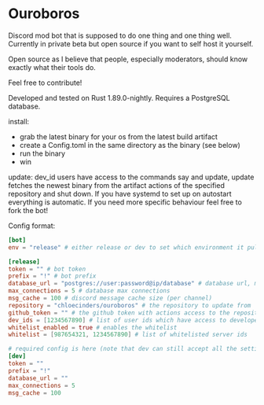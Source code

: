 # Ouroboros

Discord mod bot that is supposed to do one thing and one thing well. Currently in private beta but open source if you want to self host it yourself.

Open source as I believe that people, especially moderators, should know exactly what their tools do.

Feel free to contribute!

Developed and tested on Rust 1.89.0-nightly.
Requires a PostgreSQL database.

install:
- grab the latest binary for your os from the latest build artifact
- create a Config.toml in the same directory as the binary (see below)
- run the binary
- win

update:
dev_id users have access to the commands say and update, update fetches the newest binary from the artifact actions of the specified repository and shut down. If you have systemd to set up on autostart everything is automatic. If you need more specific behaviour feel free to fork the bot!

Config format:
```toml
[bot]
env = "release" # either release or dev to set which environment it pulls settings from

[release]
token = "" # bot token
prefix = "!" # bot prefix
database_url = "postgres://user:password@ip/database" # database url, must be postgres
max_connections = 5 # database max connections
msg_cache = 100 # discord message cache size (per channel)
repository = "chloecinders/ouroboros" # the repository to update from
github_token = "" # the github token with actions access to the repository in case its private
dev_ids = [1234567890] # list of user ids which have access to developer commands
whitelist_enabled = true # enables the whitelist
whitelist = [987654321, 1234567890] # list of whitelisted server ids

# required config is here (note that dev can still accept all the settings above)
[dev]
token = ""
prefix = "!"
database_url = ""
max_connections = 5
msg_cache = 100
```
